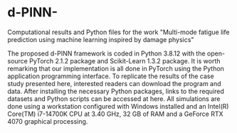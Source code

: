 # d-PINN-
Computational results and Python files for the work "Multi-mode fatigue life prediction using machine learning inspired by damage physics"

The proposed d-PINN framework is coded in Python 3.8.12 with the open-source PyTorch 2.1.2 package and Scikit-Learn 1.3.2 package. It is worth remarking that our implementation is all done in PyTorch using the Python application programming interface. To replicate the results of the case study presented here, interested readers can download the program and data. After installing the necessary Python packages, links to the required datasets and Python scripts can be accessed at here. All simulations are done using a workstation configured with Windows installed and an Intel(R) Core(TM) i7-14700K CPU at 3.40 GHz, 32 GB of RAM and a GeForce RTX 4070 graphical processing.
